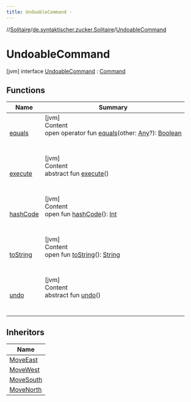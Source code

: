 ```yaml
---
title: UndoableCommand -
---
```

//[Solitaire](../../index.md)/[de.syntaktischer.zucker.Solitaire](../index.md)/[UndoableCommand](index.md)



# UndoableCommand  
 [jvm] interface [UndoableCommand](index.md) : [Command](../-command/index.md)   


## Functions  
  
|  Name|  Summary| 
|---|---|
| <a name="kotlin/Any/equals/#kotlin.Any?/PointingToDeclaration/"></a>[equals](index.md#%5Bkotlin%2FAny%2Fequals%2F%23kotlin.Any%3F%2FPointingToDeclaration%2F%5D%2FFunctions%2F-725922797)| <a name="kotlin/Any/equals/#kotlin.Any?/PointingToDeclaration/"></a>[jvm]  <br>Content  <br>open operator fun [equals](index.md#%5Bkotlin%2FAny%2Fequals%2F%23kotlin.Any%3F%2FPointingToDeclaration%2F%5D%2FFunctions%2F-725922797)(other: [Any](https://kotlinlang.org/api/latest/jvm/stdlib/kotlin/-any/index.html)?): [Boolean](https://kotlinlang.org/api/latest/jvm/stdlib/kotlin/-boolean/index.html)  <br><br><br>
| <a name="de.syntaktischer.zucker.Solitaire/Command/execute/#/PointingToDeclaration/"></a>[execute](../-command/execute.md)| <a name="de.syntaktischer.zucker.Solitaire/Command/execute/#/PointingToDeclaration/"></a>[jvm]  <br>Content  <br>abstract fun [execute](../-command/execute.md)()  <br><br><br>
| <a name="kotlin/Any/hashCode/#/PointingToDeclaration/"></a>[hashCode](index.md#%5Bkotlin%2FAny%2FhashCode%2F%23%2FPointingToDeclaration%2F%5D%2FFunctions%2F-725922797)| <a name="kotlin/Any/hashCode/#/PointingToDeclaration/"></a>[jvm]  <br>Content  <br>open fun [hashCode](index.md#%5Bkotlin%2FAny%2FhashCode%2F%23%2FPointingToDeclaration%2F%5D%2FFunctions%2F-725922797)(): [Int](https://kotlinlang.org/api/latest/jvm/stdlib/kotlin/-int/index.html)  <br><br><br>
| <a name="kotlin/Any/toString/#/PointingToDeclaration/"></a>[toString](index.md#%5Bkotlin%2FAny%2FtoString%2F%23%2FPointingToDeclaration%2F%5D%2FFunctions%2F-725922797)| <a name="kotlin/Any/toString/#/PointingToDeclaration/"></a>[jvm]  <br>Content  <br>open fun [toString](index.md#%5Bkotlin%2FAny%2FtoString%2F%23%2FPointingToDeclaration%2F%5D%2FFunctions%2F-725922797)(): [String](https://kotlinlang.org/api/latest/jvm/stdlib/kotlin/-string/index.html)  <br><br><br>
| <a name="de.syntaktischer.zucker.Solitaire/UndoableCommand/undo/#/PointingToDeclaration/"></a>[undo](undo.md)| <a name="de.syntaktischer.zucker.Solitaire/UndoableCommand/undo/#/PointingToDeclaration/"></a>[jvm]  <br>Content  <br>abstract fun [undo](undo.md)()  <br><br><br>


## Inheritors  
  
|  Name| 
|---|
| <a name="de.syntaktischer.zucker.Solitaire/MoveEast///PointingToDeclaration/"></a>[MoveEast](../-move-east/index.md)
| <a name="de.syntaktischer.zucker.Solitaire/MoveWest///PointingToDeclaration/"></a>[MoveWest](../-move-west/index.md)
| <a name="de.syntaktischer.zucker.Solitaire/MoveSouth///PointingToDeclaration/"></a>[MoveSouth](../-move-south/index.md)
| <a name="de.syntaktischer.zucker.Solitaire/MoveNorth///PointingToDeclaration/"></a>[MoveNorth](../-move-north/index.md)

